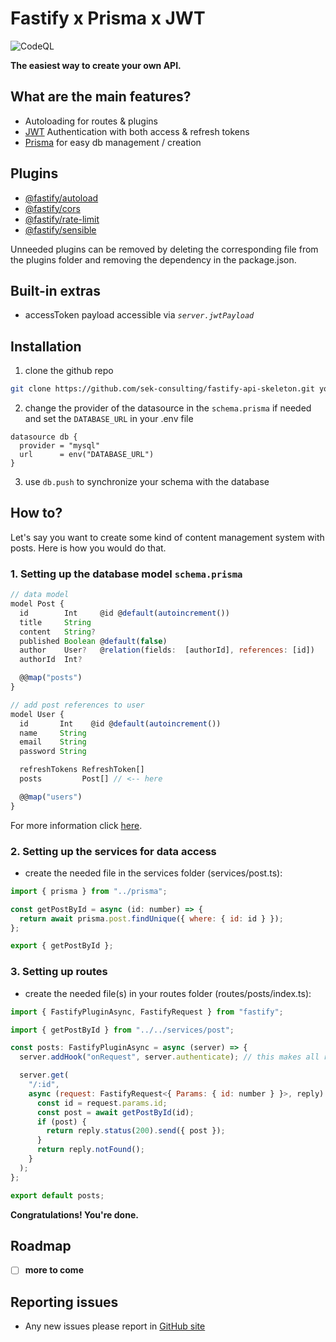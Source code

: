 # Fastify x Prisma x JWT

![CodeQL](https://github.com/sek-consulting/fastify-api-skeleton/workflows/CodeQL/badge.svg)

**The easiest way to create your own API.**

## What are the main features?

- Autoloading for routes & plugins
- [JWT](https://github.com/auth0/node-jsonwebtoken) Authentication with both access & refresh tokens
- [Prisma](https://github.com/prisma/prisma) for easy db management / creation

## Plugins

- [@fastify/autoload](https://github.com/fastify/fastify-autoload)
- [@fastify/cors](https://github.com/fastify/fastify-cors)
- [@fastify/rate-limit](https://github.com/fastify/fastify-rate-limit)
- [@fastify/sensible](https://github.com/fastify/fastify-sensible)

Unneeded plugins can be removed by deleting the corresponding file from the plugins folder and removing the dependency in the package.json.

## Built-in extras

- accessToken payload accessible via _`server.jwtPayload`_

## Installation

1. clone the github repo

```bash
git clone https://github.com/sek-consulting/fastify-api-skeleton.git your/directory/
```

2. change the provider of the datasource in the `schema.prisma` if needed and set the `DATABASE_URL` in your .env file

```
datasource db {
  provider = "mysql"
  url      = env("DATABASE_URL")
}
```

3. use `db.push` to synchronize your schema with the database

## How to?

Let's say you want to create some kind of content management system with posts.
Here is how you would do that.

### 1. Setting up the database model `schema.prisma`

```js
// data model
model Post {
  id        Int     @id @default(autoincrement())
  title     String
  content   String?
  published Boolean @default(false)
  author    User?   @relation(fields:  [authorId], references: [id])
  authorId  Int?

  @@map("posts")
}

// add post references to user
model User {
  id       Int    @id @default(autoincrement())
  name     String
  email    String
  password String

  refreshTokens RefreshToken[]
  posts         Post[] // <-- here

  @@map("users")
}
```

For more information click [here](https://github.com/prisma/prisma).

### 2. Setting up the services for data access

- create the needed file in the services folder (services/post.ts):

```js
import { prisma } from "../prisma";

const getPostById = async (id: number) => {
  return await prisma.post.findUnique({ where: { id: id } });
};

export { getPostById };
```

### 3. Setting up routes

- create the needed file(s) in your routes folder (routes/posts/index.ts):

```js
import { FastifyPluginAsync, FastifyRequest } from "fastify";

import { getPostById } from "../../services/post";

const posts: FastifyPluginAsync = async (server) => {
  server.addHook("onRequest", server.authenticate); // this makes all routes below only visible if you're logged-in

  server.get(
    "/:id",
    async (request: FastifyRequest<{ Params: { id: number } }>, reply) => {
      const id = request.params.id;
      const post = await getPostById(id);
      if (post) {
        return reply.status(200).send({ post });
      }
      return reply.notFound();
    }
  );
};

export default posts;
```

**Congratulations! You're done.**

## Roadmap

- [ ] **more to come**

## Reporting issues

- Any new issues please report in [GitHub site](https://github.com/sek-consulting/fastify-api-skeleton/issues)
